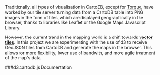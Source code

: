 Traditionally, all types of visualisation in CartoDB, except for [Torque](https://github.com/cartodb/torque), have worked by our tile server turning data from a CartoDB table into PNG images in the form of tiles, which are displayed geographically in the browser, thanks to libraries like Leaflet or the Google Maps Javascript Library.

However, the current trend in the mapping world is a shift towards [**vector tiles**](http://wiki.openstreetmap.org/wiki/Vector_tiles). In this project we are experimenting with the use of d3 to receive GeoJSON tiles from CartoDB and generate the maps in the browser. This allows for more flexibility, lower use of bandwith, and more agile treatment of the map's data.

###d3.cartodb.js Documentation
